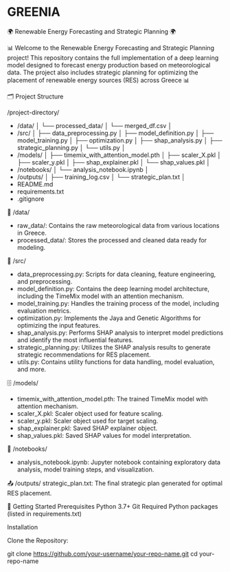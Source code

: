 # GREENIA 

🌍 Renewable Energy Forecasting and Strategic Planning 🌍

📊 Welcome to the Renewable Energy Forecasting and Strategic Planning project! This repository contains the full implementation of a deep learning model designed to forecast energy production based on meteorological data. The project also includes strategic planning for optimizing the placement of renewable energy sources (RES) across Greece 📊

🗂️ Project Structure

/project-directory/
  
  - /data/
  │   └── processed_data/
  │       └── merged_df.csv
  │
  - /src/
  │   ├── data_preprocessing.py
  │   ├── model_definition.py
  │   ├── model_training.py
  │   ├── optimization.py
  │   ├── shap_analysis.py
  │   ├── strategic_planning.py
  │   └── utils.py
  │
  - /models/
  │   ├── timemix_with_attention_model.pth
  │   ├── scaler_X.pkl
  │   ├── scaler_y.pkl
  │   ├── shap_explainer.pkl
  │   └── shap_values.pkl
  │
  - /notebooks/
  │   └── analysis_notebook.ipynb
  │
  - /outputs/
  │   ├── training_log.csv
  │   └── strategic_plan.txt
  │
  - README.md
  - requirements.txt
  - .gitignore

📁 /data/
- raw_data/: Contains the raw meteorological data from various locations in Greece.
- processed_data/: Stores the processed and cleaned data ready for modeling.

🧠 /src/
- data_preprocessing.py: Scripts for data cleaning, feature engineering, and preprocessing.
- model_definition.py: Contains the deep learning model architecture, including the TimeMix model with an attention mechanism.
- model_training.py: Handles the training process of the model, including evaluation metrics.
- optimization.py: Implements the Jaya and Genetic Algorithms for optimizing the input features.
- shap_analysis.py: Performs SHAP analysis to interpret model predictions and identify the most influential features.
- strategic_planning.py: Utilizes the SHAP analysis results to generate strategic recommendations for RES placement.
- utils.py: Contains utility functions for data handling, model evaluation, and more.

🗄️ /models/
- timemix_with_attention_model.pth: The trained TimeMix model with attention mechanism.
- scaler_X.pkl: Scaler object used for feature scaling.
- scaler_y.pkl: Scaler object used for target scaling.
- shap_explainer.pkl: Saved SHAP explainer object.
- shap_values.pkl: Saved SHAP values for model interpretation.

📓 /notebooks/
- analysis_notebook.ipynb: Jupyter notebook containing exploratory data analysis, model training steps, and visualization.

📤 /outputs/
strategic_plan.txt: The final strategic plan generated for optimal RES placement.

🚀 Getting Started
Prerequisites
Python 3.7+
Git
Required Python packages (listed in requirements.txt)

Installation

Clone the Repository:

git clone https://github.com/your-username/your-repo-name.git
cd your-repo-name
